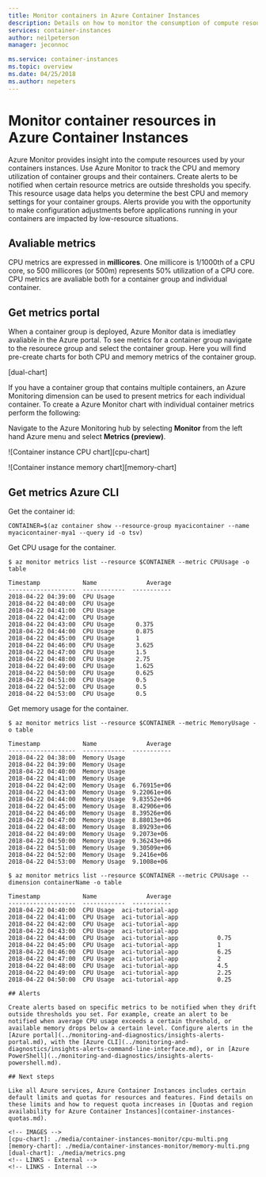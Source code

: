 ```yaml
---
title: Monitor containers in Azure Container Instances
description: Details on how to monitor the consumption of compute resources like CPU and memory by your containers in Azure Container Instances.
services: container-instances
author: neilpeterson
manager: jeconnoc

ms.service: container-instances
ms.topic: overview
ms.date: 04/25/2018
ms.author: nepeters
---
```

# Monitor container resources in Azure Container Instances

Azure Monitor provides insight into the compute resources used by your containers instances. Use Azure Monitor to track the CPU and memory utilization of container groups and their containers. Create alerts to be notified when certain resource metrics are outside thresholds you specify. This resource usage data helps you determine the best CPU and memory settings for your container groups. Alerts provide you with the opportunity to make configuration adjustments before applications running in your containers are impacted by low-resource situations.

## Avaliable metrics

CPU metrics are expressed in **millicores**. One millicore is 1/1000th of a CPU core, so 500 millicores (or 500m) represents 50% utilization of a CPU core. CPU metrics are avaliable both for a container group and individual container.

## Get metrics portal

When a container group is deployed, Azure Monitor data is imediatley avaliable in the Azure portal. To see metrics for a container group navigate to the resourece group and select the container group. Here you will find pre-create charts for both CPU and memory metrics of the container group.

[dual-chart]

If you have a container group that contains multiple containers, an Azure Monitoring dimension can be used to present metrics for each individual container. To create a Azure Monitor chart with individual container metrics perform the following:

Navigate to the Azure Monitoring hub by selecting **Monitor** from the left hand Azure menu and select **Metrics (preview)**.

![Container instance CPU chart][cpu-chart]

![Container instance memory chart][memory-chart]

## Get metrics Azure CLI

Get the container id:

```console
CONTAINER=$(az container show --resource-group myacicontainer --name myacicontainer-mya1 --query id -o tsv)
```

Get CPU usage for the container.

```console
$ az monitor metrics list --resource $CONTAINER --metric CPUUsage -o table

Timestamp            Name              Average
-------------------  ------------  -----------
2018-04-22 04:39:00  CPU Usage
2018-04-22 04:40:00  CPU Usage
2018-04-22 04:41:00  CPU Usage
2018-04-22 04:42:00  CPU Usage
2018-04-22 04:43:00  CPU Usage      0.375
2018-04-22 04:44:00  CPU Usage      0.875
2018-04-22 04:45:00  CPU Usage      1
2018-04-22 04:46:00  CPU Usage      3.625
2018-04-22 04:47:00  CPU Usage      1.5
2018-04-22 04:48:00  CPU Usage      2.75
2018-04-22 04:49:00  CPU Usage      1.625
2018-04-22 04:50:00  CPU Usage      0.625
2018-04-22 04:51:00  CPU Usage      0.5
2018-04-22 04:52:00  CPU Usage      0.5
2018-04-22 04:53:00  CPU Usage      0.5
```

Get memory usage for the container.

```console
$ az monitor metrics list --resource $CONTAINER --metric MemoryUsage -o table

Timestamp            Name              Average
-------------------  ------------  -----------
2018-04-22 04:38:00  Memory Usage
2018-04-22 04:39:00  Memory Usage
2018-04-22 04:40:00  Memory Usage
2018-04-22 04:41:00  Memory Usage
2018-04-22 04:42:00  Memory Usage  6.76915e+06
2018-04-22 04:43:00  Memory Usage  9.22061e+06
2018-04-22 04:44:00  Memory Usage  9.83552e+06
2018-04-22 04:45:00  Memory Usage  8.42906e+06
2018-04-22 04:46:00  Memory Usage  8.39526e+06
2018-04-22 04:47:00  Memory Usage  8.88013e+06
2018-04-22 04:48:00  Memory Usage  8.89293e+06
2018-04-22 04:49:00  Memory Usage  9.2073e+06
2018-04-22 04:50:00  Memory Usage  9.36243e+06
2018-04-22 04:51:00  Memory Usage  9.30509e+06
2018-04-22 04:52:00  Memory Usage  9.2416e+06
2018-04-22 04:53:00  Memory Usage  9.1008e+06
```

```
$ az monitor metrics list --resource $CONTAINER --metric CPUUsage --dimension containerName -o table

Timestamp            Name              Average
-------------------  ------------  -----------
2018-04-22 04:40:00  CPU Usage  aci-tutorial-app
2018-04-22 04:41:00  CPU Usage  aci-tutorial-app
2018-04-22 04:42:00  CPU Usage  aci-tutorial-app
2018-04-22 04:43:00  CPU Usage  aci-tutorial-app
2018-04-22 04:44:00  CPU Usage  aci-tutorial-app           0.75
2018-04-22 04:45:00  CPU Usage  aci-tutorial-app           1
2018-04-22 04:46:00  CPU Usage  aci-tutorial-app           6.25
2018-04-22 04:47:00  CPU Usage  aci-tutorial-app           2
2018-04-22 04:48:00  CPU Usage  aci-tutorial-app           4.5
2018-04-22 04:49:00  CPU Usage  aci-tutorial-app           2.25
2018-04-22 04:50:00  CPU Usage  aci-tutorial-app           0.25

## Alerts

Create alerts based on specific metrics to be notified when they drift outside thresholds you set. For example, create an alert to be notified when average CPU usage exceeds a certain threshold, or available memory drops below a certain level. Configure alerts in the [Azure portal](../monitoring-and-diagnostics/insights-alerts-portal.md), with the [Azure CLI](../monitoring-and-diagnostics/insights-alerts-command-line-interface.md), or in [Azure PowerShell](../monitoring-and-diagnostics/insights-alerts-powershell.md).

## Next steps

Like all Azure services, Azure Container Instances includes certain default limits and quotas for resources and features. Find details on these limits and how to request quota increases in [Quotas and region availability for Azure Container Instances](container-instances-quotas.md).

<!-- IMAGES -->
[cpu-chart]: ./media/container-instances-monitor/cpu-multi.png
[memory-chart]: ./media/container-instances-monitor/memory-multi.png
[dual-chart]: ./media/metrics.png
<!-- LINKS - External -->
<!-- LINKS - Internal -->
